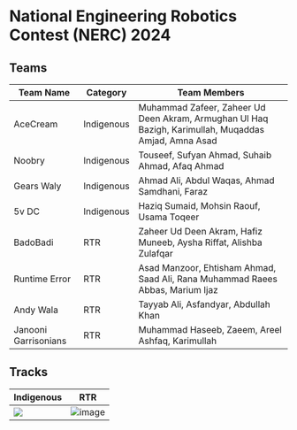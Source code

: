 # National Engineering Robotics Contest (NERC) 2024

## Teams

| Team Name            | Category   | Team Members                                                                                         |
| -------------------- | ---------- | ---------------------------------------------------------------------------------------------------- |
| AceCream             | Indigenous | Muhammad Zafeer, Zaheer Ud Deen Akram, Armughan Ul Haq Bazigh, Karimullah, Muqaddas Amjad, Amna Asad |
| Noobry               | Indigenous | Touseef, Sufyan Ahmad, Suhaib Ahmad, Afaq Ahmad                                                      |
| Gears Waly           | Indigenous | Ahmad Ali, Abdul Waqas, Ahmad Samdhani, Faraz                                                        |
| 5v DC                | Indigenous | Haziq Sumaid, Mohsin Raouf, Usama Toqeer                                                             |
| BadoBadi             | RTR        | Zaheer Ud Deen Akram, Hafiz Muneeb, Aysha Riffat, Alishba Zulafqar                                   |
| Runtime Error        | RTR        | Asad Manzoor, Ehtisham Ahmad, Saad Ali, Rana Muhammad Raees Abbas, Marium Ijaz                       |
| Andy Wala            | RTR        | Tayyab Ali, Asfandyar, Abdullah Khan                                                                 |
| Janooni Garrisonians | RTR        | Muhammad Haseeb, Zaeem, Areel Ashfaq, Karimullah                                                     |

## Tracks

| Indigenous                                                                           | RTR                                                                                       |
| ------------------------------------------------------------------------------------ | ----------------------------------------------------------------------------------------- |
| ![](https://github.com/user-attachments/assets/4a3e7873-2cf9-4863-8cec-3c5b750a847d) | ![image](https://github.com/user-attachments/assets/6fbb1ff9-8ce2-4a32-bb6b-87f5fb1f04e2) |
